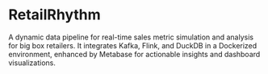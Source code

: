 # RetailRhythm
A dynamic data pipeline for real-time sales metric simulation and analysis for big box retailers. It integrates Kafka, Flink, and DuckDB in a Dockerized environment, enhanced by Metabase for actionable insights and dashboard visualizations.
